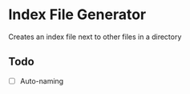 # Index File Generator

Creates an index file next to other files in a directory

## Todo

- [ ] Auto-naming
